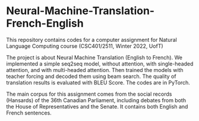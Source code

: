 # Neural-Machine-Translation-French-English

This repository contains codes for a computer assignment for Natural Language Computing course (CSC401/2511, Winter 2022, UofT)

The project is about Neural Machine Translation (English to French). We implemented a simple seq2seq model, without attention, with single-headed attention, and
with multi-headed attention. Then trained the models with teacher forcing and decoded them using beam search. The quality of translation results is evaluated with BLEU Score.
The codes are in PyTorch.

The main corpus for this assignment comes from the social records (Hansards) of the 36th Canadian
Parliament, including debates from both the House of Representatives and the Senate. It contains both English and French sentences.
